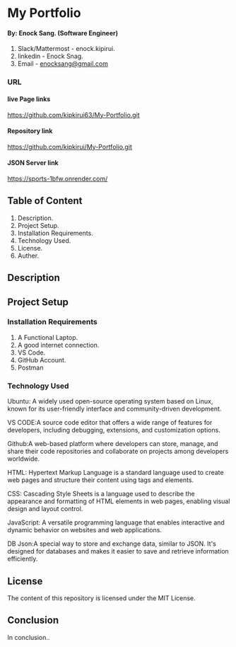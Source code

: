 # My Portfolio

#### By: Enock Sang. (Software Engineer)
1. Slack/Mattermost - enock.kipirui.
2. linkedin - Enock Snag.
3. Email - enocksang@gmail.com

### URL
#### live Page links
https://github.com/kipkirui63/My-Portfolio.git

#### Repository link
https://github.com/kipkirui/My-Portfolio.git

#### JSON Server link
https://sports-1bfw.onrender.com/

## Table of Content
1. Description.
2. Project Setup.
3. Installation Requirements.
4. Technology Used.
5. License.
6. Auther.

## Description



## Project Setup

### Installation Requirements
1. A Functional Laptop.
2. A good internet connection.
3. VS Code.
4. GitHub Account.
5. Postman

### Technology Used

Ubuntu: A widely used open-source operating system based on Linux, known for its user-friendly interface and community-driven development.

VS CODE:A source code editor that offers a wide range of features for developers, including debugging, extensions, and customization options.

Github:A web-based platform where developers can store, manage, and share their code repositories and collaborate on projects among developers worldwide.

HTML: Hypertext Markup Language is a standard language used to create web pages and structure their content using tags and elements.

CSS: Cascading Style Sheets is a language used to describe the appearance and formatting of HTML elements in web pages, enabling visual design and layout control.

JavaScript: A versatile programming language that enables interactive and dynamic behavior on websites and web applications.

DB Json:A special way to store and exchange data, similar to JSON. It's designed for databases and makes it easier to save and retrieve information efficiently.


## License

The content of this repository is licensed under the MIT License.

## Conclusion

In conclusion..


